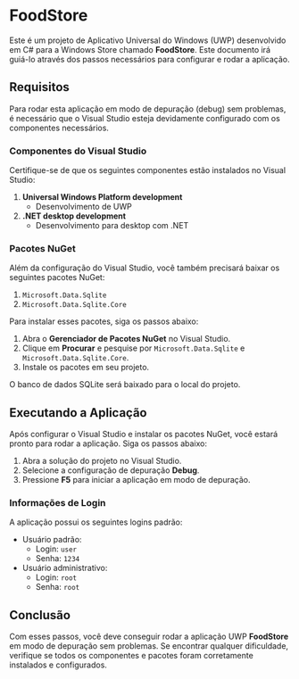 # FoodStore

Este é um projeto de Aplicativo Universal do Windows (UWP) desenvolvido em C# para a Windows Store chamado **FoodStore**. Este documento irá guiá-lo através dos passos necessários para configurar e rodar a aplicação.

## Requisitos

Para rodar esta aplicação em modo de depuração (debug) sem problemas, é necessário que o Visual Studio esteja devidamente configurado com os componentes necessários.

### Componentes do Visual Studio

Certifique-se de que os seguintes componentes estão instalados no Visual Studio:

1. **Universal Windows Platform development**
   - Desenvolvimento de UWP
2. **.NET desktop development**
   - Desenvolvimento para desktop com .NET

### Pacotes NuGet

Além da configuração do Visual Studio, você também precisará baixar os seguintes pacotes NuGet:

1. `Microsoft.Data.Sqlite`
2. `Microsoft.Data.Sqlite.Core`

Para instalar esses pacotes, siga os passos abaixo:

1. Abra o **Gerenciador de Pacotes NuGet** no Visual Studio.
2. Clique em **Procurar** e pesquise por `Microsoft.Data.Sqlite` e `Microsoft.Data.Sqlite.Core`.
3. Instale os pacotes em seu projeto.

O banco de dados SQLite será baixado para o local do projeto.

## Executando a Aplicação

Após configurar o Visual Studio e instalar os pacotes NuGet, você estará pronto para rodar a aplicação. Siga os passos abaixo:

1. Abra a solução do projeto no Visual Studio.
2. Selecione a configuração de depuração **Debug**.
3. Pressione **F5** para iniciar a aplicação em modo de depuração.

### Informações de Login

A aplicação possui os seguintes logins padrão:

- Usuário padrão: 
  - Login: `user`
  - Senha: `1234`
- Usuário administrativo:
  - Login: `root`
  - Senha: `root`

## Conclusão

Com esses passos, você deve conseguir rodar a aplicação UWP **FoodStore** em modo de depuração sem problemas. Se encontrar qualquer dificuldade, verifique se todos os componentes e pacotes foram corretamente instalados e configurados.
